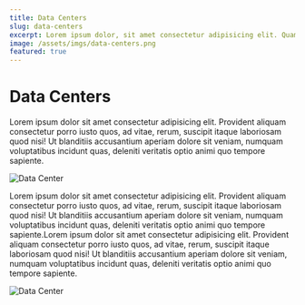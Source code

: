 ```yaml
---
title: Data Centers
slug: data-centers
excerpt: Lorem ipsum dolor, sit amet consectetur adipisicing elit. Quam vero dolores ad illo nostrum harum rem? Placeat, temporibus, molestiae doloremque excepturi non.
image: /assets/imgs/data-centers.png
featured: true
---
```


# Data Centers

Lorem ipsum dolor sit amet consectetur adipisicing elit. Provident aliquam consectetur porro iusto quos, ad vitae, rerum, suscipit itaque laboriosam quod nisi! Ut blanditiis accusantium aperiam dolore sit veniam, numquam voluptatibus incidunt quas, deleniti veritatis optio animi quo tempore sapiente.

![Data Center](/assets/imgs/img8.jpg)

Lorem ipsum dolor sit amet consectetur adipisicing elit. Provident aliquam consectetur porro iusto quos, ad vitae, rerum, suscipit itaque laboriosam quod nisi! Ut blanditiis accusantium aperiam dolore sit veniam, numquam voluptatibus incidunt quas, deleniti veritatis optio animi quo tempore sapiente.Lorem ipsum dolor sit amet consectetur adipisicing elit. Provident aliquam consectetur porro iusto quos, ad vitae, rerum, suscipit itaque laboriosam quod nisi! Ut blanditiis accusantium aperiam dolore sit veniam, numquam voluptatibus incidunt quas, deleniti veritatis optio animi quo tempore sapiente.

![Data Center](/assets/imgs/img9.jpg)
